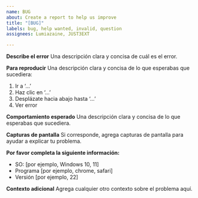 ```yaml
---
name: BUG
about: Create a report to help us improve
title: "[BUG]"
labels: bug, help wanted, invalid, question
assignees: Lumiazaine, JUST3EXT

---
```


**Describe el error**
Una descripción clara y concisa de cuál es el error.

**Para reproducir**
Una descripción clara y concisa de lo que esperabas que sucediera:
1. Ir a ‘…’
2. Haz clic en ‘…’
3. Desplázate hacia abajo hasta ‘…’
4. Ver error

**Comportamiento esperado**
Una descripción clara y concisa de lo que esperabas que sucediera.

**Capturas de pantalla**
Si corresponde, agrega capturas de pantalla para ayudar a explicar tu problema.

**Por favor completa la siguiente información:**
 - SO: [por ejemplo, Windows 10, 11]
 - Programa [por ejemplo, chrome, safari]
 - Versión [por ejemplo, 22]


**Contexto adicional**
Agrega cualquier otro contexto sobre el problema aquí.
